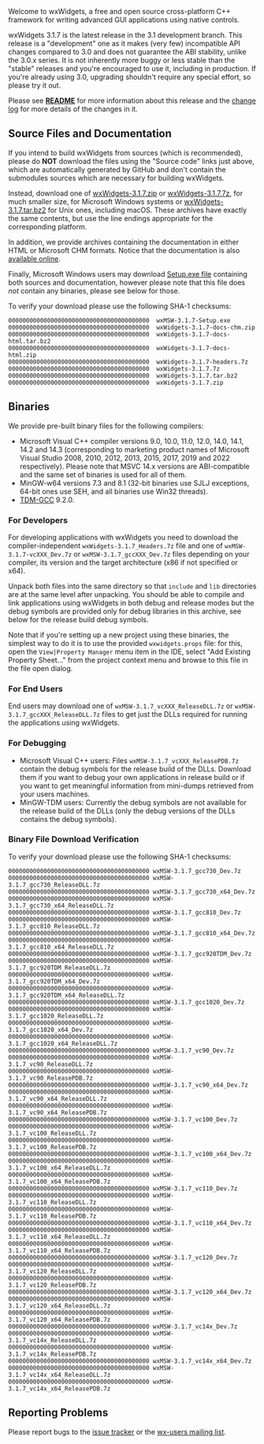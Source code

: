 Welcome to wxWidgets, a free and open source cross-platform C++ framework for writing advanced GUI applications using native controls.

wxWidgets 3.1.7 is the latest release in the 3.1 development branch. This release is a "development" one as it makes (very few) incompatible API changes compared to 3.0 and does not guarantee the ABI stability, unlike the 3.0.x series. It is not inherently more buggy or less stable than the "stable" releases and you're encouraged to use it, including in production. If you're already using 3.0, upgrading shouldn't require any special effort, so please try it out.

Please see [**README**](https://raw.githubusercontent.com/wxWidgets/wxWidgets/v3.1.7/docs/readme.txt) for more information about this release and the [change log](https://raw.githubusercontent.com/wxWidgets/wxWidgets/v3.1.7/docs/changes.txt) for more details of the changes in it.


## Source Files and Documentation

If you intend to build wxWidgets from sources (which is recommended), please do **NOT** download the files using the "Source code" links just above, which are automatically generated by GitHub and don't contain the submodules sources which are necessary for building wxWidgets.

Instead, download one of [wxWidgets-3.1.7.zip](https://github.com/wxWidgets/wxWidgets/releases/download/v3.1.7/wxWidgets-3.1.7.zip) or [wxWidgets-3.1.7.7z](https://github.com/wxWidgets/wxWidgets/releases/download/v3.1.7/wxWidgets-3.1.7.7z), for much smaller size, for Microsoft Windows systems or [wxWidgets-3.1.7.tar.bz2](https://github.com/wxWidgets/wxWidgets/releases/download/v3.1.7/wxWidgets-3.1.7.tar.bz2) for Unix ones, including macOS. These archives have exactly the same contents, but use the line endings appropriate for the corresponding platform.

In addition, we provide archives containing the documentation in either HTML or Microsoft CHM formats. Notice that the documentation is also [available online](https://docs.wxwidgets.org/3.1.7).

Finally, Microsoft Windows users may download [Setup.exe file](https://github.com/wxWidgets/wxWidgets/releases/download/v3.1.7/wxMSW-3.1.7-Setup.exe) containing both sources and documentation, however please note that this file does _not_ contain any binaries, please see below for those.

To verify your download please use the following SHA-1 checksums:

    0000000000000000000000000000000000000000  wxMSW-3.1.7-Setup.exe
    0000000000000000000000000000000000000000  wxWidgets-3.1.7-docs-chm.zip
    0000000000000000000000000000000000000000  wxWidgets-3.1.7-docs-html.tar.bz2
    0000000000000000000000000000000000000000  wxWidgets-3.1.7-docs-html.zip
    0000000000000000000000000000000000000000  wxWidgets-3.1.7-headers.7z
    0000000000000000000000000000000000000000  wxWidgets-3.1.7.7z
    0000000000000000000000000000000000000000  wxWidgets-3.1.7.tar.bz2
    0000000000000000000000000000000000000000  wxWidgets-3.1.7.zip

## Binaries

We provide pre-built binary files for the following compilers:

* Microsoft Visual C++ compiler versions 9.0, 10.0, 11.0, 12.0, 14.0, 14.1, 14.2 and 14.3 (corresponding to marketing product names of Microsoft Visual Studio 2008, 2010, 2012, 2013, 2015, 2017, 2019 and 2022 respectively). Please note that MSVC 14.x versions are ABI-compatible and the same set of binaries is used for all of them.
* MinGW-w64 versions 7.3 and 8.1 (32-bit binaries use SJLJ exceptions, 64-bit ones use SEH, and all binaries use Win32 threads).
* [TDM-GCC](https://jmeubank.github.io/tdm-gcc/) 9.2.0.

### For Developers

For developing applications with wxWidgets you need to download the compiler-independent `wxWidgets-3.1.7_Headers.7z` file and one of `wxMSW-3.1.7-vcXXX_Dev.7z` or `wxMSW-3.1.7_gccXXX_Dev.7z` files depending on your compiler, its version and the target architecture (x86 if not specified or x64).

Unpack both files into the same directory so that `include` and `lib` directories are at the same level after unpacking. You should be able to compile and link applications using wxWidgets in both debug and release modes but the debug symbols are provided only for debug libraries in this archive, see below for the release build debug symbols.

Note that if you're setting up a new project using these binaries, the simplest
way to do it is to use the provided `wxwidgets.props` file: for this, open the
`View|Property Manager` menu item in the IDE, select "Add Existing Property
Sheet..." from the project context menu and browse to this file in the file
open dialog.

### For End Users

End users may download one of `wxMSW-3.1.7_vcXXX_ReleaseDLL.7z` or `wxMSW-3.1.7_gccXXX_ReleaseDLL.7z` files to get just the DLLs required for running the applications using wxWidgets.

### For Debugging

* Microsoft Visual C++ users: Files `wxMSW-3.1.7_vcXXX_ReleasePDB.7z` contain the debug symbols for the release build of the DLLs. Download them if you want to debug your own applications in release build or if you want to get meaningful information from mini-dumps retrieved from your users machines.
* MinGW-TDM users: Currently the debug symbols are not available for the release build of the DLLs (only the debug versions of the DLLs contains the debug symbols).

### Binary File Download Verification

To verify your download please use the following SHA-1 checksums:

    0000000000000000000000000000000000000000 wxMSW-3.1.7_gcc730_Dev.7z
    0000000000000000000000000000000000000000 wxMSW-3.1.7_gcc730_ReleaseDLL.7z
    0000000000000000000000000000000000000000 wxMSW-3.1.7_gcc730_x64_Dev.7z
    0000000000000000000000000000000000000000 wxMSW-3.1.7_gcc730_x64_ReleaseDLL.7z
    0000000000000000000000000000000000000000 wxMSW-3.1.7_gcc810_Dev.7z
    0000000000000000000000000000000000000000 wxMSW-3.1.7_gcc810_ReleaseDLL.7z
    0000000000000000000000000000000000000000 wxMSW-3.1.7_gcc810_x64_Dev.7z
    0000000000000000000000000000000000000000 wxMSW-3.1.7_gcc810_x64_ReleaseDLL.7z
    0000000000000000000000000000000000000000 wxMSW-3.1.7_gcc920TDM_Dev.7z
    0000000000000000000000000000000000000000 wxMSW-3.1.7_gcc920TDM_ReleaseDLL.7z
    0000000000000000000000000000000000000000 wxMSW-3.1.7_gcc920TDM_x64_Dev.7z
    0000000000000000000000000000000000000000 wxMSW-3.1.7_gcc920TDM_x64_ReleaseDLL.7z
    0000000000000000000000000000000000000000 wxMSW-3.1.7_gcc1020_Dev.7z
    0000000000000000000000000000000000000000 wxMSW-3.1.7_gcc1020_ReleaseDLL.7z
    0000000000000000000000000000000000000000 wxMSW-3.1.7_gcc1020_x64_Dev.7z
    0000000000000000000000000000000000000000 wxMSW-3.1.7_gcc1020_x64_ReleaseDLL.7z
    0000000000000000000000000000000000000000 wxMSW-3.1.7_vc90_Dev.7z
    0000000000000000000000000000000000000000 wxMSW-3.1.7_vc90_ReleaseDLL.7z
    0000000000000000000000000000000000000000 wxMSW-3.1.7_vc90_ReleasePDB.7z
    0000000000000000000000000000000000000000 wxMSW-3.1.7_vc90_x64_Dev.7z
    0000000000000000000000000000000000000000 wxMSW-3.1.7_vc90_x64_ReleaseDLL.7z
    0000000000000000000000000000000000000000 wxMSW-3.1.7_vc90_x64_ReleasePDB.7z
    0000000000000000000000000000000000000000 wxMSW-3.1.7_vc100_Dev.7z
    0000000000000000000000000000000000000000 wxMSW-3.1.7_vc100_ReleaseDLL.7z
    0000000000000000000000000000000000000000 wxMSW-3.1.7_vc100_ReleasePDB.7z
    0000000000000000000000000000000000000000 wxMSW-3.1.7_vc100_x64_Dev.7z
    0000000000000000000000000000000000000000 wxMSW-3.1.7_vc100_x64_ReleaseDLL.7z
    0000000000000000000000000000000000000000 wxMSW-3.1.7_vc100_x64_ReleasePDB.7z
    0000000000000000000000000000000000000000 wxMSW-3.1.7_vc110_Dev.7z
    0000000000000000000000000000000000000000 wxMSW-3.1.7_vc110_ReleaseDLL.7z
    0000000000000000000000000000000000000000 wxMSW-3.1.7_vc110_ReleasePDB.7z
    0000000000000000000000000000000000000000 wxMSW-3.1.7_vc110_x64_Dev.7z
    0000000000000000000000000000000000000000 wxMSW-3.1.7_vc110_x64_ReleaseDLL.7z
    0000000000000000000000000000000000000000 wxMSW-3.1.7_vc110_x64_ReleasePDB.7z
    0000000000000000000000000000000000000000 wxMSW-3.1.7_vc120_Dev.7z
    0000000000000000000000000000000000000000 wxMSW-3.1.7_vc120_ReleaseDLL.7z
    0000000000000000000000000000000000000000 wxMSW-3.1.7_vc120_ReleasePDB.7z
    0000000000000000000000000000000000000000 wxMSW-3.1.7_vc120_x64_Dev.7z
    0000000000000000000000000000000000000000 wxMSW-3.1.7_vc120_x64_ReleaseDLL.7z
    0000000000000000000000000000000000000000 wxMSW-3.1.7_vc120_x64_ReleasePDB.7z
    0000000000000000000000000000000000000000 wxMSW-3.1.7_vc14x_Dev.7z
    0000000000000000000000000000000000000000 wxMSW-3.1.7_vc14x_ReleaseDLL.7z
    0000000000000000000000000000000000000000 wxMSW-3.1.7_vc14x_ReleasePDB.7z
    0000000000000000000000000000000000000000 wxMSW-3.1.7_vc14x_x64_Dev.7z
    0000000000000000000000000000000000000000 wxMSW-3.1.7_vc14x_x64_ReleaseDLL.7z
    0000000000000000000000000000000000000000 wxMSW-3.1.7_vc14x_x64_ReleasePDB.7z


## Reporting Problems

Please report bugs to the [issue tracker](https://github.com/wxWidgets/wxWidgets/issues/new) or the [wx-users mailing list](http://groups.google.com/group/wx-users).
